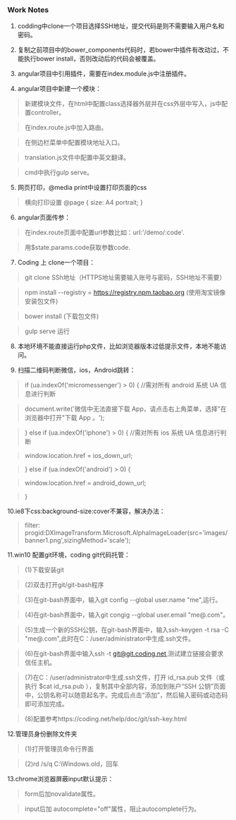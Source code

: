 ### Work Notes

1. codding中clone一个项目选择SSH地址，提交代码是则不需要输入用户名和密码。

2. 复制之前项目中的bower_components代码时，若bower中插件有改动过，不能执行bower install，否则改动后的代码会被覆盖。

3. angular项目中引用插件，需要在index.module.js中注册插件。

4. angular项目中新建一个模块：

 > 新建模块文件，在html中配置class选择器外层并在css外层中写入，js中配置controller。

 > 在index.route.js中加入路由。
 
 > 在侧边栏菜单中配置模块地址入口。
 
 > translation.js文件中配置中英文翻译。
 
 > cmd中执行gulp serve。

5. 网页打印，@media print中设置打印页面的css
  
  > 横向打印设置 @page {
  size: A4 portrait;
}
6. angular页面传参：
  > 在index.route页面中配置url参数比如：url:'/demo/:code'.
  
  > 用$state.params.code获取参数code.

7. Coding 上 clone一个项目：
  > git clone SSh地址（HTTPS地址需要输入账号与密码，SSH地址不需要）

  > npm install --registry = https://registry.npm.taobao.org (使用淘宝镜像安装包文件)
  
  > bower install (下载包文件)
  
  >gulp serve 运行
  
8. 本地环境不能直接运行php文件，比如浏览器版本过低提示文件，本地不能访问。

9. 扫描二维码判断微信，ios，Android跳转：
  > if (ua.indexOf('micromessenger') > 0) { //需对所有 android 系统 UA 信息进行判断

  > document.write('微信中无法直接下载 App，请点击右上角菜单，选择"在浏览器中打开"下载 App 。');
  
  > } else if (ua.indexOf('iphone') > 0) { //需对所有 ios 系统 UA 信息进行判断
  
  >  window.location.href = ios_down_url;
  
  > } else if (ua.indexOf('android') > 0) {
  
  >   window.location.href = android_down_url;
  
  > }
  
10.ie8下css:background-size:cover不兼容，解决办法：
  > filter: progid:DXImageTransform.Microsoft.AlphaImageLoader(src='images/banner1.png',sizingMethod='scale');

11.win10 配置git环境，coding git代码托管：
  > (1)下载安装git

  > (2)双击打开git/git-bash程序

  > (3)在git-bash界面中，输入git config --global user.name "me",运行。

  > (4)在git-bash界面中，输入git congig --global user.email "me@.com"。

  > (5)生成一个新的SSH公钥，在git-bash界面中，输入ssh-keygen -t rsa -C "me@.com",此时在C：/user/administrator中生成.ssh文件。

  > (6)在git-bash界面中输入ssh -t git@git.coding.net,测试建立链接会要求信任主机。

  > (7)在C：/user/administrator中生成.ssh文件，打开 id_rsa.pub 文件（或执行 $cat id_rsa.pub ），复制其中全部内容，添加到账户“SSH   公钥”页面 中，公钥名称可以随意起名字。完成后点击“添加”，然后输入密码或动态码即可添加完成。
  
  > (8)配置参考https://coding.net/help/doc/git/ssh-key.html
  
 12.管理员身份删除文件夹
  > (1)打开管理员命令行界面
  
  > (2)rd /s/q C:\Windows.old，回车
  
 13.chrome浏览器屏蔽input默认提示：
  > form后加novalidate属性。
  
  > input后加 autocomplete="off"属性，阻止autocomplete行为。



  
  
  
  
  
  
  
  
  
  
  
  
  
  
  
